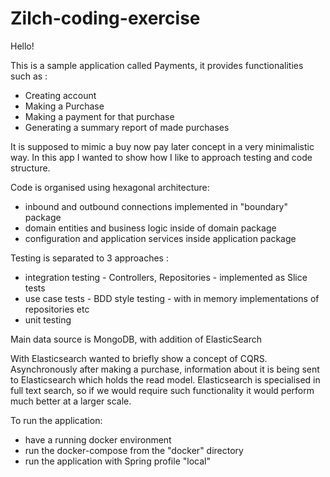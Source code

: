 # Zilch-coding-exercise

Hello!

This is a sample application called Payments, it provides functionalities such as :
- Creating account
- Making a Purchase
- Making a payment for that purchase
- Generating a summary report of made purchases 

It is supposed to mimic a  buy now pay later concept in a very minimalistic way.
In this app I wanted to show how I like to approach testing and code structure.

Code is organised using hexagonal architecture:
- inbound and outbound connections implemented in "boundary" package
- domain entities and business logic inside of domain package
- configuration and application services inside application package

Testing is separated to 3 approaches :
- integration testing - Controllers, Repositories - implemented as Slice tests
- use case tests - BDD style testing - with in memory implementations of repositories etc
- unit testing

Main data source is MongoDB, with addition of ElasticSearch

With Elasticsearch wanted to briefly show a concept of CQRS. Asynchronously after making a purchase,
information about it is being sent to Elasticsearch which holds the read model. 
Elasticsearch is specialised in full text search, so if we would require such functionality it would perform much
better at a larger scale.

To run the application:
- have a running docker environment
- run the docker-compose from the "docker" directory
- run the application with Spring profile "local"